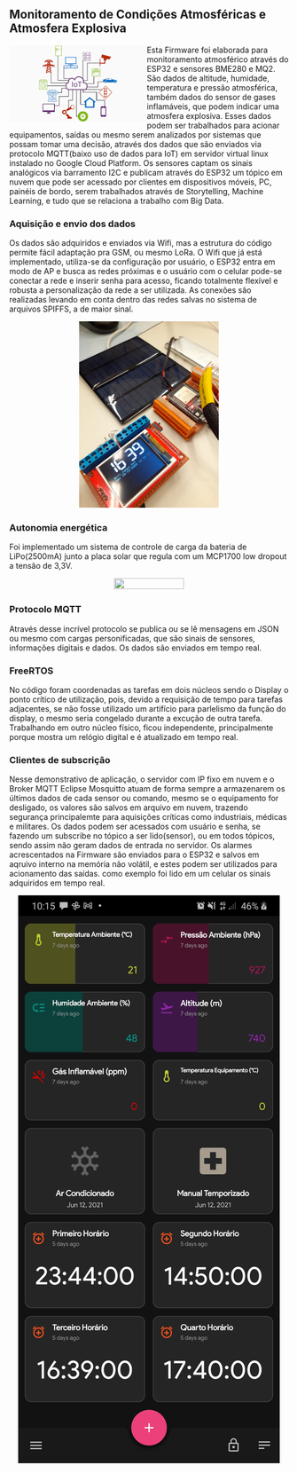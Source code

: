 ## Monitoramento de Condições Atmosféricas e Atmosfera Explosiva

<a href='https://github.com/jamesgilbs/portifolio/tree/main/longshort-cointegracao'><img src='https://github.com/jamesgilbs/portifolio/blob/main/iot-mqtt-atmosfera/figures/iot.png' align="left" height="139" /></a>

Esta Firmware foi elaborada para monitoramento atmosférico através do ESP32 e sensores BME280 e MQ2. São dados de altitude, humidade, temperatura e pressão atmosférica, também dados do sensor de gases inflamáveis, que podem indicar uma atmosfera explosiva. Esses dados podem ser trabalhados para acionar equipamentos, saídas ou mesmo serem analizados por sistemas que possam tomar uma decisão, através dos dados que são enviados via protocolo MQTT(baixo uso de dados para IoT) em servidor virtual linux instalado no Google Cloud Platform. Os sensores captam os sinais analógicos via barramento I2C e publicam através do ESP32 um tópico em nuvem que pode ser acessado por clientes em dispositivos móveis, PC, painéis de bordo, serem trabalhados através de Storytelling, Machine Learning, e tudo que se relaciona a trabalho com Big Data.

### Aquisição e envio dos dados
Os dados são adquiridos e enviados via Wifi, mas a estrutura do código permite fácil adaptação pra GSM, ou mesmo LoRa. O Wifi que já está implementado, utiliza-se da configuração por usuário, o ESP32 entra em modo de AP e busca as redes próximas e o usuário com o celular pode-se conectar a rede e inserir senha para acesso, ficando totalmente flexível e robusta a personalização da rede a ser utilizada. As conexões são realizadas levando em conta dentro das redes salvas no sistema de arquivos SPIFFS, a de maior sinal.

<p align="center">
  <img width="50%" height="50%" src="figures/placa.jpg">
</p>

### Autonomia energética
Foi implementado um sistema de controle de carga da bateria de LiPo(2500mA) junto a placa solar que regula com um MCP1700 low dropout a tensão de 3,3V.

<p align="center">
  <img width="50%" height="50%" src="figures/placa-solar.jpg">
</p>

### Protocolo MQTT
Através desse incrível protocolo se publica ou se lê mensagens em JSON ou mesmo com cargas personificadas, que são sinais de sensores, informações digitais e dados. Os dados são enviados em tempo real. 

### FreeRTOS
No código foram coordenadas as tarefas em dois núcleos sendo o Display o ponto crítico de utilização, pois, devido a requisição de tempo para tarefas adjacentes, se não fosse utilizado um artifício para parlelismo da função do display, o mesmo seria congelado durante a excução de outra tarefa. Trabalhando em outro núcleo físico, ficou independente, principalmente porque mostra um relógio digital e é atualizado em tempo real.

### Clientes de subscrição
Nesse demonstrativo de aplicação, o servidor com IP fixo em nuvem e o Broker MQTT Eclipse Mosquitto atuam de forma sempre a armazenarem os últimos dados de cada sensor ou comando, mesmo se o equipamento for desligado, os valores são salvos em arquivo em nuvem, trazendo segurança principalemte para aquisições críticas como industriais, médicas e militares. Os dados podem ser acessados com usuário e senha, se fazendo um subscribe no tópico a ser lido(sensor), ou em todos tópicos, sendo assim não geram dados de entrada no servidor. Os alarmes acrescentados na Firmware são enviados para o ESP32 e salvos em aqruivo interno na memória não volátil, e estes podem ser utilizados para acionamento das saídas. como exemplo foi lido em um celular os sinais adquiridos em tempo real.

<p align="center">
  <img width="" height="50%" src="figures/mqtt-cel.jpg">
</p>
